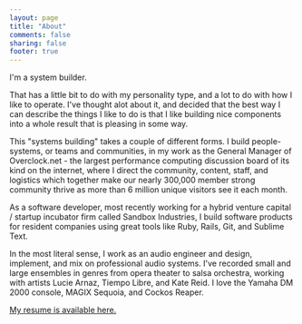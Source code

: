 ```yaml
---
layout: page
title: "About"
comments: false
sharing: false
footer: true
---
```


I'm a system builder.

That has a little bit to do with my personality type, and a lot to do with how I like to operate. I've thought alot about it, and decided that the best way I can describe the things I like to do is that I like building nice components into a whole result that is pleasing in some way.

This "systems building" takes a couple of different forms. I build people-systems, or teams and communities, in my work as the General Manager of Overclock.net - the largest performance computing discussion board of its kind on the internet, where I direct the community, content, staff, and logistics which together make our nearly 300,000 member strong community thrive as more than 6 million unique visitors see it each month.

As a software developer, most recently working for a hybrid venture capital / startup incubator firm called Sandbox Industries, I build software products for resident companies using great tools like Ruby, Rails, Git, and Sublime Text.

In the most literal sense, I work as an audio engineer and design, implement, and mix on professional audio systems. I've recorded small and large ensembles in genres from opera theater to salsa orchestra, working with artists Lucie Arnaz, Tiempo Libre, and Kate Reid. I love the Yamaha DM 2000 console, MAGIX Sequoia, and Cockos Reaper.

[My resume is available here.](/resume)
